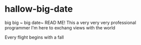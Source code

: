 # hallow-big-date
big big ~ big date~
READ ME!
This a very very very professional programmer
I'm here to exchang views with the world 


Every flight begins with a fall
